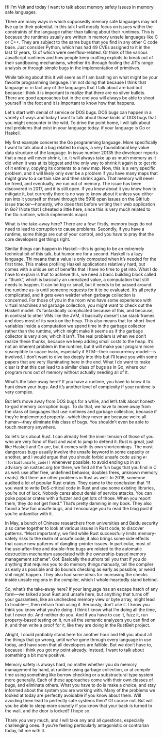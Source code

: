 Hi I'm Veit and today I want to talk about memory safety issues in memory safe
languages.

There are many ways in which supposedly memory safe languages may not live up to
their potential. In this talk I will mostly focus on issues within the
constraints of the language rather than talking about their runtimes. This is
because the runtimes usually are written in memory unsafe languages like C or
C++. They are subject to the same bugs that you find in any other C code base.
Just consider Python, which has had 49 CVEs assigned to it in the last 12 years,
13 of which were overflow-related. Or think of the various JavaScript runtimes
and how people keep crafting exploits to break out of their sandboxing
mechanisms, whether it’s through fooling the JIT’s range analysis or through
simple bugs in the implementation of primitives.

While talking about this it will seem as if I am bashing on what might be your
favorite programming language. I'm not doing that because I think that language
or in fact any of the languages that I talk about are bad but because I think it
is important to realize that there are no silver bullets. There are good
approaches but in the end you will always be able to shoot yourself in the foot
and it is important to know how that happens.

Let's start with denial of service or DOS bugs. DOS bugs can happen in a variety
of ways and today I want to talk about those kinds of DOS bugs that you might
encounter in the wild. To drive the point home, I will talk about real problems
that exist in your language today. if your language is Go or Haskell.

My first example concerns the Go programming language. More specifically I want
to talk about a bug related to maps, a very foundational key value data
structure of the language. In issue number 20135 the developer reports that a
map will never shrink, i.e. it will always take up as much memory as it did when
it was at its biggest and the only way to shrink it again is to get rid of it
entirely, copying its contents to a new map. Now, this is a very specific
problem, and it will likely only ever be a problem if you have many maps that
might grow to a certain size and then shrink again. That memory will never be
freed, and eventually, we run out of memory. The issue has been discovered in
2017, and it is still open. If you know about it you know how to mitigate it,
but currently there is no way to know about it unless you either run into it
yourself or thrawl through the 5916 open issues on the GitHub issue
tracker—honestly, who does that before writing their web application in Go?
(Note that I cheated a little here, since this is very much related to the Go
runtime, which implements maps)

What is the take-away here? There are a few: firstly, memory bugs do not need to
lead to corruption to cause problems. Secondly, if you have a runtime, some
things are out of your control, and you have to pray that the core developers
get things right.

Similar things can happen in Haskell—this is going to be an extremely technical
bit of this talk, but humor me for a second. Haskell is a lazy language. Thi
means that a value is only computed when it’s needed for the first time. This
makes profiling Haskell applications relatively hard, but comes with a unique
set of benefits that I have no time to get into. What I do have to explain is
that to achieve this, we need a basic building block called a “thunk”, which is
basically an unrealized value, a computation that still needs to happen. It can
be big or small, but it needs to be passed around the runtime as-is until
someone requests for it to be evaluated. It’s all pretty complicated, and it
gets even weirder when garbage collection is concerned. For those of you in the
room who have some experience with virtual machines and garbage collection, you
might want to check out the Haskell model: it’s fantastically complicated
because of this, and because, in contrast to other VMs like the JVM, it
basically doesn’t use stack frames and does most of its work on the heap. This
also means that for short-lived variables inside a computation we spend time in
the garbage collector rather than the runtime, which might make it seems as if
the garbage collector is very slow, which it isn’t. The real problem is when we
don’t realize these thunks, because we keep adding small costs to the heap. It’s
not an inherent problem in the runtime, but it will make your program more
susceptible to space leaks, especially if STM—their concurrency model—is
involved. I don’t want to dive too deeply into this but I’ll leave you with some
papers that are very illuminating here in the end. What I do want to make clear
is that this can lead to a similar class of bugs as in Go, where our program
runs out of memory without actually needing all of it.

What’s the take-away here? If you have a runtime, you have to know it to hunt
down your bugs. And it’s another level of complexity if your runtime is very
complex.

But let’s move away from DOS bugs for a while, and let’s talk about
honest-to-god memory corruption bugs. To do that, we have to move away from the
class of languages that use runtimes and garbage collection, because if they’re
implemented properly—which they never are because we’re all human—they eliminate
this class of bugs. You shouldn’t even be able to touch memory anywhere.

So let’s talk about Rust. I can already feel the inner tension of those of you
who are very fond of Rust and want to jump to defend it. Rust is great, just
like Haskell and Go are, but it comes with its own shortcomings. The most
dangerous bugs usually involve the unsafe keyword in some capacity or another,
and I would argue that you should forbid unsafe code using
`#![forbid(unsafe_code)]` whenever possible, to avoid ending up in an advisory
on rustsec.org (on there, we find all the fun bugs that you find in C as well:
use after free, undefined behavior, doubles frees, unknown memory reads). But
there are other problems in Rust as well. In 2018, someone audited a lot of
popular Rust crates. They came to the conclusion that “If you want to write
DoS-critical code in Rust and use some existing libraries, you’re out of luck.
Nobody cares about denial of service attacks. You can poke popular crates with a
fuzzer and get lots of those. When you report them, they do not get fixed.”
That’s pretty damning in my book. They also found a few fun unsafe bugs, and I
encourage you to read the blog post if you’re unfamiliar with it.

In May, a bunch of Chinese researchers from universities and Baidu security also
came together to look at various issues in Rust code, to discover patterns.
“Most importantly, we find while Rust successfully limits memory-safety risks to
the realm of unsafe code, it also brings some side effects that cause new
patterns of dangling-pointer issues. In particular, most of the use-after-free
and double-free bugs are related to the automatic destruction mechanism
associated with the ownership-based memory management scheme”. Oof. Basically
the authors tell you that if you do anything that requires you to do memory
things manually, tell the compiler as early as possible and do bounds checking
as early as possible, or weird shit might happen. They also had some ideas for
increasing the checks inside unsafe regions in the compiler, which I
whole-heartedly stand behind.

So, what’s the take-away here? If your language has an escape hatch of any
form—we talked about Rust and unsafe here, but anything that turns off your
guarantees, like an unchecked memory view or byte array, might lead to trouble—,
then refrain from using it. Seriously, don’t use it. I know you think you know
what you’re doing. I think I know what I’m doing all the time, but I never do.
And neither do you. And if you have to use it, fuzz it, run property-based
testing on it, run all the semantic analyzers you can find on it, and then write
a proof for it, like they are doing in the RustBelt project.

Alright, I could probably stand here for another hour and tell you about all the
things that go wrong, until we’ve gone through every language in use today, and
have seen that all developers are fallible. But we don’t have to, because I
think you got my point already. Instead, I want to talk about something a bit
more positive.

Memory safety is always hard, no matter whether you do memory management by
hand, at runtime using garbage collection, or at compile time using something
like borrow checking or a substructural type system more generally. Each of
these approaches come with their own classes of bugs, and eliminate others. What
you have to do is make a choice, and stay informed about the system you are
working with. Many of the problems we looked at today are perfectly avoidable if
you know about them. Will avoiding them lead to perfectly safe systems then? Of
course not. But will you be able to sleep more soundly if you know that your
back is turned to the wall, and the door is locked? I hope so.

Thank you very much, and I will take any and all questions, especially
challenging ones.  If you’re feeling particularly antagonistic or contrarian
today, hit me with it.
